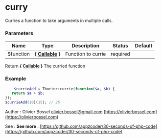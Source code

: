 # curry

Curries a function to take arguments in multiple calls.


### Parameters
Name  |  Type  |  Description  |  Status  |  Default
------------  |  ------------  |  ------------  |  ------------  |  ------------
$function  |  **{ [Callable](http://php.net/manual/en/language.types.callable.php) }**  |  Function to currie  |  required  |

Return **{ [Callable](http://php.net/manual/en/language.types.callable.php) }** The curried function

### Example
```php
	$currieAdd = Thorin::currie(function($a, $b) {
   return $a + $b;
});
$currieAdd(10)(15); // 25
```
Author : Olivier Bossel [olivier.bossel@gmail.com](mailto:olivier.bossel@gmail.com) [https://olivierbossel.com](https://olivierbossel.com)

See : **See more** : [https://github.com/appzcoder/30-seconds-of-php-code](https://github.com/appzcoder/30-seconds-of-php-code)